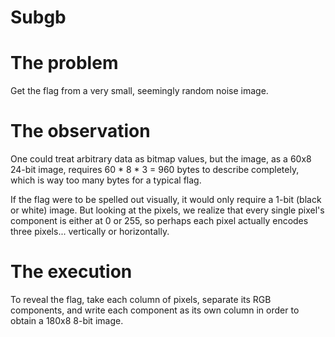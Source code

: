 # Subgb

# The problem

Get the flag from a very small, seemingly random noise image.

# The observation

One could treat arbitrary data as bitmap values, but the image, as a 60x8 24-bit image, requires
60 * 8 * 3 = 960 bytes to describe completely, which is way too many bytes for a typical flag.

If the flag were to be spelled out visually, it would only require a 1-bit (black or white) image.
But looking at the pixels, we realize that every single pixel's component is either at 0 or 255, so
perhaps each pixel actually encodes three pixels... vertically or horizontally.

# The execution

To reveal the flag, take each column of pixels, separate its RGB components, and write each
component as its own column in order to obtain a 180x8 8-bit image.
